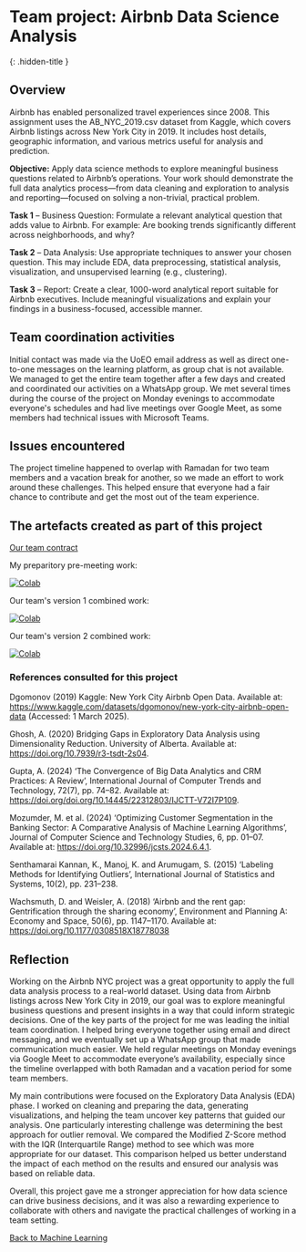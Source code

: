 # Team project: Airbnb Data Science Analysis
{: .hidden-title }

## Overview
Airbnb has enabled personalized travel experiences since 2008. This assignment uses the AB_NYC_2019.csv dataset from Kaggle, which covers Airbnb listings across New York City in 2019. It includes host details, geographic information, and various metrics useful for analysis and prediction.

**Objective:**
Apply data science methods to explore meaningful business questions related to Airbnb’s operations. Your work should demonstrate the full data analytics process—from data cleaning and exploration to analysis and reporting—focused on solving a non-trivial, practical problem.

**Task 1** – Business Question:
Formulate a relevant analytical question that adds value to Airbnb. For example: Are booking trends significantly different across neighborhoods, and why?

**Task 2** – Data Analysis:
Use appropriate techniques to answer your chosen question. This may include EDA, data preprocessing, statistical analysis, visualization, and unsupervised learning (e.g., clustering).

**Task 3** – Report:
Create a clear, 1000-word analytical report suitable for Airbnb executives. Include meaningful visualizations and explain your findings in a business-focused, accessible manner.

## Team coordination activities

Initial contact was made via the UoEO email address as well as direct one-to-one messages on the learning platform, as group chat is not available. We managed to get the entire team together after a few days and created and coordinated our activities on a WhatsApp group. We met several times during the course of the project on Monday evenings to accommodate everyone's schedules and had live meetings over Google Meet, as some members had technical issues with Microsoft Teams.

## Issues encountered 
The project timeline happened to overlap with Ramadan for two team members and a vacation break for another, so we made an effort to work around these challenges. This helped ensure that everyone had a fair chance to contribute and get the most out of the team experience.


## The artefacts created as part of this project

[Our team contract](https://github.com/jaco-uoeo/ml-artefact/raw/refs/heads/main/team_project/Team%20Contract%20-%20Group%20One.docx)

My preparitory pre-meeting work: 

[![Colab](https://colab.research.google.com/assets/colab-badge.svg)](https://colab.research.google.com/github/jaco-uoeo/ml-artefact/blob/main/team_project/UoEO_ML_Group_Project.ipynb)


Our team's version 1 combined work:

[![Colab](https://colab.research.google.com/assets/colab-badge.svg)](https://colab.research.google.com/github/jaco-uoeo/ml-artefact/blob/main/team_project/UoEO_ML_Group_Project_Combined.ipynb)


Our team's version 2 combined work:

[![Colab](https://colab.research.google.com/assets/colab-badge.svg)](https://colab.research.google.com/github/jaco-uoeo/ml-artefact/blob/main/team_project/UoEO_ML_Group_Project_Combined_02.ipynb)



### References consulted for this project

Dgomonov (2019) Kaggle: New York City Airbnb Open Data. Available at: https://www.kaggle.com/datasets/dgomonov/new-york-city-airbnb-open-data (Accessed: 1 March 2025).

Ghosh, A. (2020) Bridging Gaps in Exploratory Data Analysis using Dimensionality Reduction. University of Alberta. Available at: https://doi.org/10.7939/r3-tsdt-2s04.

Gupta, A. (2024) ‘The Convergence of Big Data Analytics and CRM Practices: A Review’, International Journal of Computer Trends and Technology, 72(7), pp. 74–82. Available at: https://doi.org/doi.org/10.14445/22312803/IJCTT-V72I7P109.

Mozumder, M. et al. (2024) ‘Optimizing Customer Segmentation in the Banking Sector: A Comparative Analysis of Machine Learning Algorithms’, Journal of Computer Science and 
Technology Studies, 6, pp. 01–07. Available at: https://doi.org/10.32996/jcsts.2024.6.4.1.

Senthamarai Kannan, K., Manoj, K. and Arumugam, S. (2015) ‘Labeling Methods for Identifying Outliers’, International Journal of Statistics and Systems, 10(2), pp. 231–238.

Wachsmuth, D. and Weisler, A. (2018) ‘Airbnb and the rent gap: Gentrification through the sharing economy’, Environment and Planning A: Economy and Space, 50(6), pp. 1147–1170. Available at: https://doi.org/10.1177/0308518X18778038


## Reflection

Working on the Airbnb NYC project was a great opportunity to apply the full data analysis process to a real-world dataset. Using data from Airbnb listings across New York City in 2019, our goal was to explore meaningful business questions and present insights in a way that could inform strategic decisions. One of the key parts of the project for me was leading the initial team coordination. I helped bring everyone together using email and direct messaging, and we eventually set up a WhatsApp group that made communication much easier. We held regular meetings on Monday evenings via Google Meet to accommodate everyone’s availability, especially since the timeline overlapped with both Ramadan and a vacation period for some team members.

My main contributions were focused on the Exploratory Data Analysis (EDA) phase. I worked on cleaning and preparing the data, generating visualizations, and helping the team uncover key patterns that guided our analysis. One particularly interesting challenge was determining the best approach for outlier removal. We compared the Modified Z-Score method with the IQR (Interquartile Range) method to see which was more appropriate for our dataset. This comparison helped us better understand the impact of each method on the results and ensured our analysis was based on reliable data.

Overall, this project gave me a stronger appreciation for how data science can drive business decisions, and it was also a rewarding experience to collaborate with others and navigate the practical challenges of working in a team setting.

[Back to Machine Learning](/machine_learning/)